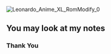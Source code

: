 ![Leonardo_Anime_XL_RomModify_0](https://github.com/user-attachments/assets/1f35a254-0ad6-423b-bba0-357471acab1c)

## You may look at my notes
### Thank You

